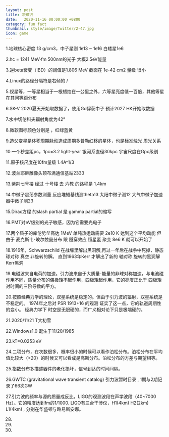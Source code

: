 ```yaml
---
layout: post
title: 冷知识
date:   2020-11-16 00:00:00 +0800
category: fun fact
thumbnail: style/image/Twitter/2-47.jpg
icon: game
---
```


1.地球核心密度 13 g/cm3，中子星则 1e13 ~ 1e16  白矮星1e6

2.hc = 1241 MeV·fm  500nm的光子 大概2.5eV能量

3.逆beta衰变（IBD）的阈值是1.806 MeV  截面在 1e-42 cm2 量级  很小

4.Linux的路径分隔符是右倾的 /

5.视星等，一等星相当于一根蜡烛在一公里之外，六等星亮度低一百倍，其他等星在其间等距分布

6.SK-Ⅴ 2020夏天开始取数据了，使用Gd俘获中子   预计2027 HK开始取数据

7.水中切伦科夫辐射角度为42°

8.微软图标颜色分别是 ，红绿蓝黄

9.造父变星是体积周期脉动造成周期多普勒红移的星体，也是标准烛光   周光关系

10.一个秒差距pc，1pc=3.2 light-year  银河系直径30kpc  宇宙尺度在Gpc级别

11.原子核尺度在10fm量级  1.4A^1/3

12.波兰耶稣雕像头顶布满通信基站2333

13.紫荆七号楼 经过 十号楼  去 六教 的路程是 1.4km

14.中微子震荡参数测量  反应堆短基线测theta13   太阳中微子测12   大气中微子加速器中微子测23

15.Dirac方程 的slash partial  是 gamma partial的缩写 

16.PMT对eV级别的光子敏感，因为它需要光电子

17.两个质子的库伦势垒高达 1MeV 单纯热运动需要 2e10 K 达到这个平均动能  但由于 麦克斯韦-玻尔兹曼分布  跟 隧穿效应  恒星氢 聚变  8e6 K 就可以开始了

18.1916年，Schwarzschild 在战壕里解出黑洞解,再过一年后在战争中死掉，静态 球对称 真空 非旋转的解。 直到1963年Kerr 才解出了新的 轴对称 旋转的黑洞解 Kerr黑洞

19.电磁波来自电荷的加速。引力波来自于大质量-能量的非球对称加速，与电池磁作用不同，质量分布的偶极矩不起作用，四极矩起作用，它的亮度正比于 四极矩对时间的三阶导数的平方。

20.按照经典力学的理论，双星系统是稳定的。但由于引力波的辐射，双星系统是不稳定的。 1974年之后对 PSR 1913+16 的观测 证实了这一点，它的轨道周期性的变小。 经典力学下  时空是无限硬的，而广义相对论下只是极端硬的。

21.2020/11/21 T大初雪

22.Windows1.0 诞生于11/20/1985

23.kT=0.0253 eV

24.二项分布，在次数很多，概率很小的时候可以看作泊松分布。泊松分布在平均值比较大（>20）的时候又可以看成是高斯分布。泊松分布的方差与期望相等。

25.指数分布多描述器件的老化损坏，信号到达的时间间隔。

26.GWTC (gravitational wave transient catalog) 引力波暂时目录 , 1期与2期记录了66次GW

27.引力波的频率与源的质量成反比，LIGO的观测波段在声学波段（40~7000 Hz）。它的精度达到fm的1/1000. LIGO有三台干涉仪，H1(4km) H2(2km)  L1(4km) , 分别在华盛顿与路易斯安娜。

28.

29.

30.


























